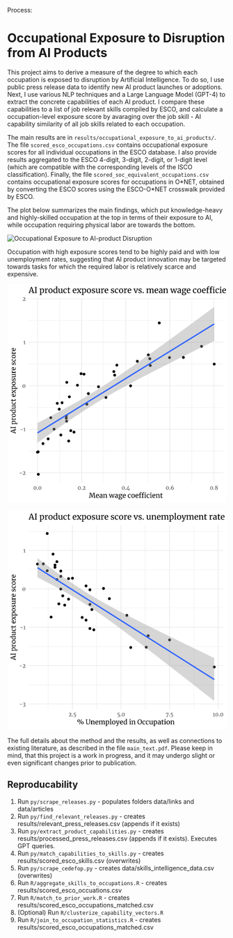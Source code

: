 Process:

# Occupational Exposure to Disruption from AI Products

This project aims to derive a measure of the degree to which each occupation is exposed to disruption by Artificial Intelligence. To do so, I use public press release data to identify new AI product launches or adoptions. Next, I use various NLP techniques and a Large Language Model (GPT-4) to extract the concrete capabilities of each AI product. I compare these capabilities to a list of job relevant skills compiled by ESCO, and calculate a occupation-level exposure score by avaraging over the job skill - AI capability similarity of all job skills related to each occupation.

The main results are in `results/occupational_exposure_to_ai_products/`. The file `scored_esco_occupations.csv` contains occupational exposure scores for all individual occupations in the ESCO database. I also provide results aggregated to the ESCO 4-digit, 3-digit, 2-digit, or 1-digit level (which are compatible with the corresponding levels of the ISCO classification). Finally, the file `scored_soc_equivalent_occupations.csv` contains occupational exposure scores for occupations in O\*NET, obtained by converting the ESCO scores using the ESCO-O\*NET crosswalk provided by ESCO.

The plot below summarizes the main findings, which put knowledge-heavy and highly-skilled occupation at the top in terms of their exposure to AI, while occupation requiring physical labor are towards the bottom.

![Occupational Exposure to AI-product Disruption](results/plots/occupation_scores_level_2_plot.svg)

Occupation with high exposure scores tend to be highly paid and with low unemployment rates, suggesting that AI product innovation may be targeted towards tasks for which the required labor is relatively scarce and expensive.

![AI Exposure vs Wage Premium](results/plots/exposure_vs_wage_plot.svg)

![AI Exposure vs Unemployment](results/plots/exposure_vs_unemployment_plot.svg)

The full details about the method and the results, as well as connections to existing literature, as described in the file `main_text.pdf`. Please keep in mind, that this project is a work in progress, and it may undergo slight or even significant changes prior to publication.

## Reproducability

1. Run `py/scrape_releases.py` - populates folders data/links and data/articles 
2. Run `py/find_relevant_releases.py` - creates results/relevant_press_releases.csv (appends if it exists)
3. Run `py/extract_product_capabilities.py` - creates results/processed_press_releases.csv (appends if it exists). Executes GPT queries.
4. Run `py/match_capabilities_to_skills.py` - creates results/scored_esco_skills.csv (overwrites)
5. Run `py/scrape_cedefop.py` - creates data/skills_intelligence_data.csv (overwrites)
6. Run `R/aggregate_skills_to_occupations.R` - creates results/scored_esco_occuations.csv
7. Run `R/match_to_prior_work.R` - creates results/scored_esco_occupations_matched.csv
8. (Optional) Run `R/clusterize_capability_vectors.R`
9. Run `R/join_to_occupation_statistics.R` - creates results/scored_esco_occupations_matched.csv